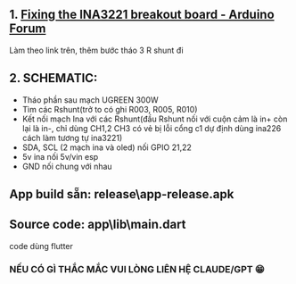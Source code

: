 ## **1. [Fixing the INA3221 breakout board - Arduino Forum](https://forum.arduino.cc/t/fixing-the-ina3221-breakout-board/526947)**
Làm theo link trên, thêm bước tháo 3 R shunt đi
## **2. SCHEMATIC:**
- Tháo phần sau mạch UGREEN 300W
- Tìm các Rshunt(trở to có ghi R003, R005, R010)
- Kết nối mạch Ina với các Rshunt(đầu Rshunt nối với cuộn cảm là in+ còn lại là in-, chỉ dùng CH1,2 CH3 có vẻ bị lỗi cổng c1 dự định dùng ina226 cách làm tương tự ina3221)
- SDA, SCL (2 mạch ina và oled) nối GPIO 21,22
- 5v ina nối 5v/vin esp
- GND nối chung với nhau

## **App build sẵn:** release\app-release.apk


## **Source code: app\lib\main.dart**
code dùng flutter

### NẾU CÓ GÌ THẮC MẮC VUI LÒNG LIÊN HỆ CLAUDE/GPT 😁